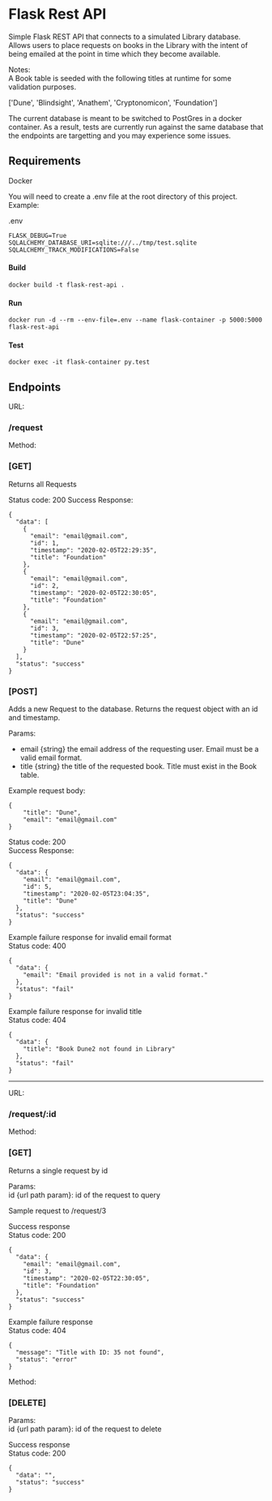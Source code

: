 # Flask Rest API

Simple Flask REST API that connects to a simulated Library database. Allows users to place requests on books in the Library with the intent of being emailed at the point in time which they become available. 

Notes:  
A Book table is seeded with the following titles at runtime for some validation purposes.  

['Dune', 'Blindsight', 'Anathem', 'Cryptonomicon', 'Foundation']  

The current database is meant to be switched to PostGres in a docker container. As a result, tests are currently run against the same database that the endpoints are targetting and you may experience some issues. 


## Requirements
Docker

You will need to create a .env file at the root directory of this project. Example: 

.env

```
FLASK_DEBUG=True  
SQLALCHEMY_DATABASE_URI=sqlite:///../tmp/test.sqlite  
SQLALCHEMY_TRACK_MODIFICATIONS=False  
```

#### Build
```
docker build -t flask-rest-api .
```

#### Run
```
docker run -d --rm --env-file=.env --name flask-container -p 5000:5000 flask-rest-api
```

#### Test
```
docker exec -it flask-container py.test
```


## Endpoints

URL:  
### /request  

Method:  
### [GET]

Returns all Requests

Status code: 200
Success Response:
```
{
  "data": [
    {
      "email": "email@gmail.com",
      "id": 1,
      "timestamp": "2020-02-05T22:29:35",
      "title": "Foundation"
    },
    {
      "email": "email@gmail.com",
      "id": 2,
      "timestamp": "2020-02-05T22:30:05",
      "title": "Foundation"
    },
    {
      "email": "email@gmail.com",
      "id": 3,
      "timestamp": "2020-02-05T22:57:25",
      "title": "Dune"
    }
  ],
  "status": "success"
}
```

### [POST]

Adds a new Request to the database. Returns the request object with an id and timestamp.

Params:
- email {string} the email address of the requesting user. Email must be a valid email format.
- title {string} the title of the requested book. Title must exist in the Book table. 

Example request body:
```
{
	"title": "Dune",
	"email": "email@gmail.com"
}
```

Status code: 200  
Success Response:
```
{
  "data": {
    "email": "email@gmail.com",
    "id": 5,
    "timestamp": "2020-02-05T23:04:35",
    "title": "Dune"
  },
  "status": "success"
}
```
Example failure response for invalid email format  
Status code: 400
```
{
  "data": {
    "email": "Email provided is not in a valid format."
  },
  "status": "fail"
}
```
Example failure response for invalid title  
Status code: 404
```
{
  "data": {
    "title": "Book Dune2 not found in Library"
  },
  "status": "fail"
}
```
---

URL:  
### /request/:id

Method:  
### [GET]

Returns a single request by id

Params:  
id {url path param}: id of the request to query

Sample request to /request/3

Success response  
Status code: 200

```
{
  "data": {
    "email": "email@gmail.com",
    "id": 3,
    "timestamp": "2020-02-05T22:30:05",
    "title": "Foundation"
  },
  "status": "success"
}
```
Example failure response  
Status code: 404
```
{
  "message": "Title with ID: 35 not found",
  "status": "error"
}
```


Method:  
### [DELETE]

Params:  
id {url path param}: id of the request to delete

Success response  
Status code: 200

```
{
  "data": "",
  "status": "success"
}
```